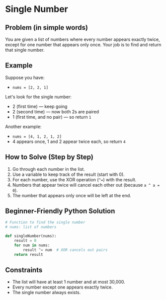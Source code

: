 # Single Number

## Problem (in simple words)
You are given a list of numbers where every number appears exactly twice, except for one number that appears only once. Your job is to find and return that single number.

## Example
Suppose you have:
- `nums = [2, 2, 1]`

Let's look for the single number:
- 2 (first time) — keep going
- 2 (second time) — now both 2s are paired
- 1 (first time, and no pair) — so return `1`

Another example:
- `nums = [4, 1, 2, 1, 2]`
- 4 appears once, 1 and 2 appear twice each, so return `4`

## How to Solve (Step by Step)
1. Go through each number in the list.
2. Use a variable to keep track of the result (start with 0).
3. For each number, use the XOR operation (`^=`) with the result.
4. Numbers that appear twice will cancel each other out (because `a ^ a = 0`).
5. The number that appears only once will be left at the end.

## Beginner-Friendly Python Solution
```python
# Function to find the single number
# nums: list of numbers

def singleNumber(nums):
    result = 0
    for num in nums:
        result ^= num  # XOR cancels out pairs
    return result
```

## Constraints
- The list will have at least 1 number and at most 30,000.
- Every number except one appears exactly twice.
- The single number always exists. 